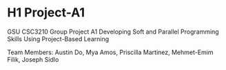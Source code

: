 # H1 Project-A1
GSU CSC3210 Group Project A1 Developing Soft and Parallel Programming Skills Using Project-Based Learning

Team Members: Austin Do, Mya Amos, Priscilla Martinez, Mehmet-Emim Filik, Joseph Sidlo
